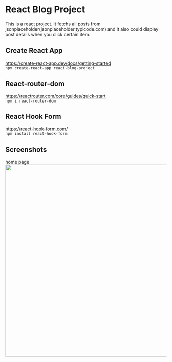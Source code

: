# React Blog Project
This is a react project. It fetchs all posts from jsonplaceholder(jsonplaceholder.typicode.com) and it also could display post details when you click certain item.

## Create React App
https://create-react-app.dev/docs/getting-started   
```npx create-react-app react-blog-project```

## React-router-dom
https://reactrouter.com/core/guides/quick-start   
```npm i react-router-dom```

## React Hook Form   
https://react-hook-form.com/   
```npm install react-hook-form```

## Screenshots
home page   
<img src="https://github.com/JingyiNiu/react-blog-project/blob/master/public/screenshots/homepage.png" width=600>   
